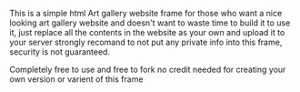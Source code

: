 This is a simple html Art gallery website frame for those who want a nice looking art gallery website and doesn't want to waste time to build it
to use it, just replace all the contents in the website as your own and upload it to your server
strongly recomand to not put any private info into this frame, security is not guaranteed.

Completely free to use and free to fork
no credit needed for creating your own version or varient of this frame
